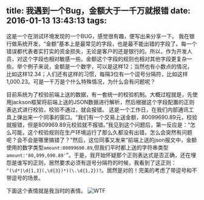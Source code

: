 title: 我遇到一个Bug，金额大于一千万就报错
date: 2016-01-13 13:43:13
tags:
---

这是一个在测试环境发现的一个BUG，感觉很有趣，便写出来分享一下。
我在银行做系统开发，“金额”基本上是最常见的字段，也是最不能出错的字段了。每一个错误都代表者实打实的资金损失，无论是客户的还是银行的。所以，作为开发人员，对这个字段也相对敏感一些。金额这个字段的规则也相对其他字段更复杂一些。举个例子来说，金额是一个数字，可以是这样12；当然也有小数点的情况，比如这样12.34；人们还有这样的习惯，每隔3位有一个逗号分隔符，比如这样1,000.23。可是一千万是个什么特殊情况，为什么会有问题呢？
<!--more-->
目前系统为了校验前端上送的数据，有一套统一的校验机制。大概过程就是，先使用jackson框架将前端上送的JSON数据进行解析，然后根据这个字段配置的正则表达式进行校验，校验不通过，就会报错。
这是一个工作日，在我们内部通讯工具上弹出来一个同事的窗口。“我们有一个交易上送金额，80099690.89元，校验就报错，但是809969.89元校验就不报错。”我见到这个问题后，第一反应是：“怎么可能，这个校验规则在生产环境运行了那么久都没有出错，怎么会突然有问题呢？会不会是哪里搞错了？”然后，这位同事又发来“前端上送的json报文中，金额使用的数字类型`amount:80099690.89`,但我们平时都上送的字符串类型`amount:'80,099,690.89'`”。于是，我开始怀疑那个正则表达式是否正确，还在埋怨是谁写的正则，居然要求必须有逗号分隔符的时候，我看到了这正则：`^(\d*|\d{1,3}(,\d{3})*)(\.\d{1,2})?`。居然是对的！完美的考虑了带逗号和不带逗号的场景。


下面这个表情就是我当时的表情。
![WTF](http://7vzqg8.com1.z0.glb.clouddn.com/using-pjax/pajax_before.png)
